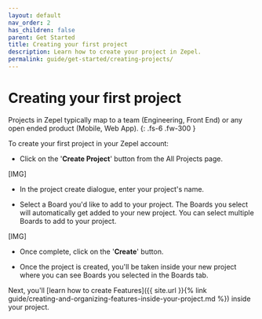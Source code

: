 ```yaml
---
layout: default
nav_order: 2
has_children: false
parent: Get Started
title: Creating your first project
description: Learn how to create your project in Zepel.
permalink: guide/get-started/creating-projects/
---
```

# Creating your first project

Projects in Zepel typically map to a team (Engineering, Front End) or any open ended product (Mobile, Web App).
{: .fs-6 .fw-300 }

To create your first project in your Zepel account:

- Click on the '__Create Project__' button from the All Projects page.

[IMG]

- In the project create dialogue, enter your project's name.

- Select a Board you'd like to add to your project. The Boards you select will automatically get added to your new project. You can select multiple Boards to add to your project.

[IMG]

- Once complete, click on the '__Create__' button.

- Once the project is created, you'll be taken inside your new project where you can see Boards you selected in the Boards tab. 

Next, you'll [learn how to create Features]({{ site.url }}{% link guide/creating-and-organizing-features-inside-your-project.md %}) inside your project.